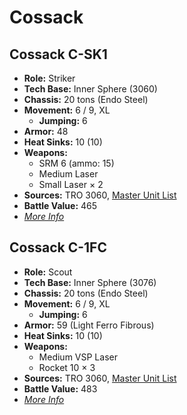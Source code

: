 # Cossack
## Cossack C-SK1
- **Role:** Striker
- **Tech Base:** Inner Sphere (3060)
- **Chassis:** 20 tons (Endo Steel)
- **Movement:** 6 / 9, XL
  - **Jumping:** 6
- **Armor:** 48
- **Heat Sinks:** 10 (10)
- **Weapons:**
  - SRM 6 (ammo: 15)
  - Medium Laser
  - Small Laser × 2
- **Sources:** TRO 3060, [Master Unit List](http://masterunitlist.info/Unit/Details/703/cossack-c-sk1)
- **Battle Value:** 465
- [*More Info*](cossack/cossack_c-sk1.md)

## Cossack C-1FC
- **Role:** Scout
- **Tech Base:** Inner Sphere (3076)
- **Chassis:** 20 tons (Endo Steel)
- **Movement:** 6 / 9, XL
  - **Jumping:** 6
- **Armor:** 59 (Light Ferro Fibrous)
- **Heat Sinks:** 10 (10)
- **Weapons:**
  - Medium VSP Laser
  - Rocket 10 × 3
- **Sources:** TRO 3060, [Master Unit List](http://masterunitlist.info/Unit/Details/702/cossack-c-1fc)
- **Battle Value:** 483
- [*More Info*](cossack/cossack_c-1fc.md)

